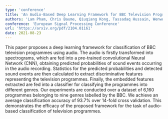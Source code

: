 ```yaml
---
type: 'conference'
title: 'An Audio-Based Deep Learning Framework for BBC Television Programme Classification'
authors: 'Lam Pham, Chris Baume, Qiuqiang Kong, Tassadaq Hussain, Wenwu Wang, Mark Plumbley'
conference: 'European Signal Processing Conference'
url: 'https://arxiv.org/pdf/2104.01161'
date: 2021-08-23
---
```

This paper proposes a deep learning framework for classification of BBC television programmes using audio. The audio is firstly transformed into spectrograms, which are fed into a pre-trained convolutional Neural Network (CNN), obtaining predicted probabilities of sound events occurring in the audio recording. Statistics for the predicted probabilities and detected sound events are then calculated to extract discriminative features representing the television programmes. Finally, the embedded features extracted are fed into a classifier for classifying the programmes into different genres. Our experiments are conducted over a dataset of 6,160 programmes belonging to nine genres labelled by the BBC. We achieve an average classification accuracy of 93.7% over 14-fold cross validation. This demonstrates the efficacy of the proposed framework for the task of audio-based classification of television programmes.
